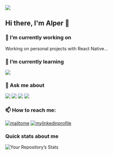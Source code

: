 <!--
### Hi there, I'm Alper 👋

- 🔭 I’m currently working on ...
- 🌱 I’m currently learning ...
- 👯 I’m looking to collaborate on ...
- 🤔 I’m looking for help with ...
- 💬 Ask me about ...
- 📫 How to reach me: ...
- 😄 Pronouns: He/His
- ⚡ Fun fact: ...
-->
![](https://media.giphy.com/media/VDB85YZsrqMXx3c7DE/giphy.gif)
## Hi there, I'm Alper 👋

### 🔭 I’m currently working on
Working on personal projects with React Native...
### 🌱 I’m currently learning
![](https://img.shields.io/badge/Node.js-43853D?style=for-the-badge&logo=node.js&logoColor=white)
### 💬 Ask me about
![](https://img.shields.io/badge/React_Native-20232A?style=for-the-badge&logo=react&logoColor=61DAFB)
![](https://img.shields.io/badge/React-20232A?style=for-the-badge&logo=react&logoColor=61DAFB)
![](https://img.shields.io/badge/JavaScript-F7DF1E?style=for-the-badge&logo=javascript&logoColor=black)
![](https://img.shields.io/badge/Java-ED8B00?style=for-the-badge&logo=java&logoColor=white)
### 📫 How to reach me:
[![mailtome](https://img.shields.io/badge/Gmail-D14836?style=for-the-badge&logo=gmail&logoColor=white)](mailto:alpertas.cpp@gmail.com)
[![mylinkedinprofile](https://img.shields.io/badge/LinkedIn-0077B5?style=for-the-badge&logo=linkedin&logoColor=white)](https://www.linkedin.com/in/alpertasdev)
<!--  ### ⚡ Fun fact: -->

### Quick stats about me
![Your Repository’s Stats](https://github-readme-stats.vercel.app/api?username=alpertas&show_icons=true)

